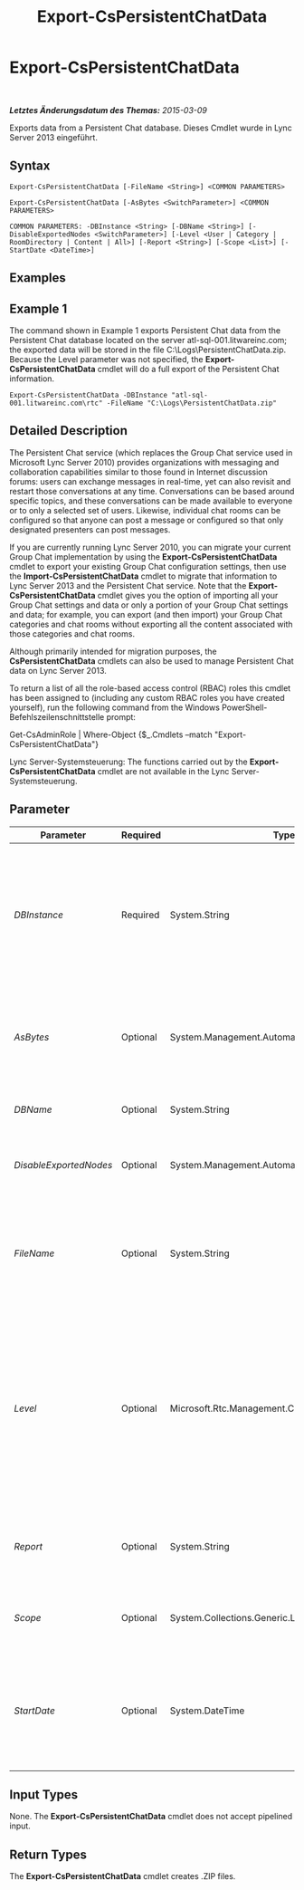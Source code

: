 ﻿---
title: Export-CsPersistentChatData
TOCTitle: Export-CsPersistentChatData
ms:assetid: f4855109-26e0-41b8-8a9f-890f8d892645
ms:mtpsurl: https://technet.microsoft.com/de-de/library/JJ205378(v=OCS.15)
ms:contentKeyID: 49295905
ms.date: 05/19/2016
mtps_version: v=OCS.15
ms.translationtype: HT
---

# Export-CsPersistentChatData

 

_**Letztes Änderungsdatum des Themas:** 2015-03-09_

Exports data from a Persistent Chat database. Dieses Cmdlet wurde in Lync Server 2013 eingeführt.

## Syntax

    Export-CsPersistentChatData [-FileName <String>] <COMMON PARAMETERS>

    Export-CsPersistentChatData [-AsBytes <SwitchParameter>] <COMMON PARAMETERS>

    COMMON PARAMETERS: -DBInstance <String> [-DBName <String>] [-DisableExportedNodes <SwitchParameter>] [-Level <User | Category | RoomDirectory | Content | All>] [-Report <String>] [-Scope <List>] [-StartDate <DateTime>]

## Examples

## Example 1

The command shown in Example 1 exports Persistent Chat data from the Persistent Chat database located on the server atl-sql-001.litwareinc.com; the exported data will be stored in the file C:\\Logs\\PersistentChatData.zip. Because the Level parameter was not specified, the **Export-CsPersistentChatData** cmdlet will do a full export of the Persistent Chat information.

    Export-CsPersistentChatData -DBInstance "atl-sql-001.litwareinc.com\rtc" -FileName "C:\Logs\PersistentChatData.zip"

## Detailed Description

The Persistent Chat service (which replaces the Group Chat service used in Microsoft Lync Server 2010) provides organizations with messaging and collaboration capabilities similar to those found in Internet discussion forums: users can exchange messages in real-time, yet can also revisit and restart those conversations at any time. Conversations can be based around specific topics, and these conversations can be made available to everyone or to only a selected set of users. Likewise, individual chat rooms can be configured so that anyone can post a message or configured so that only designated presenters can post messages.

If you are currently running Lync Server 2010, you can migrate your current Group Chat implementation by using the **Export-CsPersistentChatData** cmdlet to export your existing Group Chat configuration settings, then use the **Import-CsPersistentChatData** cmdlet to migrate that information to Lync Server 2013 and the Persistent Chat service. Note that the **Export-CsPersistentChatData** cmdlet gives you the option of importing all your Group Chat settings and data or only a portion of your Group Chat settings and data; for example, you can export (and then import) your Group Chat categories and chat rooms without exporting all the content associated with those categories and chat rooms.

Although primarily intended for migration purposes, the **CsPersistentChatData** cmdlets can also be used to manage Persistent Chat data on Lync Server 2013.

To return a list of all the role-based access control (RBAC) roles this cmdlet has been assigned to (including any custom RBAC roles you have created yourself), run the following command from the Windows PowerShell-Befehlszeilenschnittstelle prompt:

Get-CsAdminRole | Where-Object {$\_.Cmdlets –match "Export-CsPersistentChatData"}

Lync Server-Systemsteuerung: The functions carried out by the **Export-CsPersistentChatData** cmdlet are not available in the Lync Server-Systemsteuerung.

## Parameter


<table>
<colgroup>
<col style="width: 25%" />
<col style="width: 25%" />
<col style="width: 25%" />
<col style="width: 25%" />
</colgroup>
<thead>
<tr class="header">
<th>Parameter</th>
<th>Required</th>
<th>Type</th>
<th>Description</th>
</tr>
</thead>
<tbody>
<tr class="odd">
<td><p><em>DBInstance</em></p></td>
<td><p>Required</p></td>
<td><p>System.String</p></td>
<td><p>Fully qualified domain name and name of the SQL Server instance where the Lync Server 2013 Persistent Chat database is located. For example, this syntax specifies the database found in the RTC database instance on the server atl-sql-001.litwareinc.com:</p>
<p>-DBInstance &quot;atl-sql-001.litwareinc.com\rtc&quot;</p></td>
</tr>
<tr class="even">
<td><p><em>AsBytes</em></p></td>
<td><p>Optional</p></td>
<td><p>System.Management.Automation.SwitchParameter</p></td>
<td><p>Returns Persistent Chat information as a byte array; the returned data must then be stored in a variable in order to be used by the <strong>Import-CsPersistentChatData</strong> cmdlet. You cannot use both AsBytes and FileName in the same command.</p></td>
</tr>
<tr class="odd">
<td><p><em>DBName</em></p></td>
<td><p>Optional</p></td>
<td><p>System.String</p></td>
<td><p>SQL instance name of the Persistent Chat database.</p></td>
</tr>
<tr class="even">
<td><p><em>DisableExportedNodes</em></p></td>
<td><p>Optional</p></td>
<td><p>System.Management.Automation.SwitchParameter</p></td>
<td><p>When present, all exported categories and chat rooms will be disabled when the export is complete.</p></td>
</tr>
<tr class="odd">
<td><p><em>FileName</em></p></td>
<td><p>Optional</p></td>
<td><p>System.String</p></td>
<td><p>Full path to the .ZIP file that the <strong>Export-CsPersistentChatData</strong> cmdlet will create; this file will contain the exported user data. For example:</p>
<p>-FileName &quot;C:\Logs\PersistentChatData.zip&quot;</p></td>
</tr>
<tr class="even">
<td><p><em>Level</em></p></td>
<td><p>Optional</p></td>
<td><p>Microsoft.Rtc.Management.Chat.Cmdlets.ExportLevel</p></td>
<td><p>Enables you to specify which Persistent Chat information will be exported. Allowed values are:</p>
<p>* All</p>
<p>* User</p>
<p>* Category</p>
<p>* RoomDirectory</p>
<p>* Content</p>
<p>The default value is All, which means that all the Persistent Chat information will be exported.</p></td>
</tr>
<tr class="odd">
<td><p><em>Report</em></p></td>
<td><p>Optional</p></td>
<td><p>System.String</p></td>
<td><p>Full path for the log file created when the cmdlet runs. For example:</p>
<p>-Report &quot;C:\Logs\ExportPersistentChat.html&quot;</p></td>
</tr>
<tr class="even">
<td><p><em>Scope</em></p></td>
<td><p>Optional</p></td>
<td><p>System.Collections.Generic.List</p></td>
<td><p>Enables you to export data for a specified set of categories (and their corresponding chat rooms). By default all Categories are exported.</p></td>
</tr>
<tr class="odd">
<td><p><em>StartDate</em></p></td>
<td><p>Optional</p></td>
<td><p>System.DateTime</p></td>
<td><p>Beginning date for the time period for which Persistent Chat chat room content should be exported. For example:</p>
<p>-StartDate &quot;1/1/2012&quot;</p>
<p>This parameter is valid only when they Level is set to RoomDirectory.</p></td>
</tr>
</tbody>
</table>


## Input Types

None. The **Export-CsPersistentChatData** cmdlet does not accept pipelined input.

## Return Types

The **Export-CsPersistentChatData** cmdlet creates .ZIP files.


